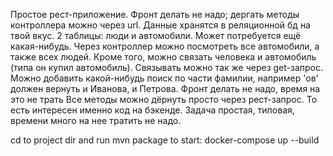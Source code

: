  Простое рест-приложение. Фронт делать не надо; дергать методы контроллера можно через url. 
 Данные хранятся в реляционной бд на твой вкус. 
 2 таблицы: люди и автомобили. Может потребуется ещё какая-нибудь. 
 Через контроллер можно посмотреть все автомобили, а также всех людей. 
 Кроме того, можно связать человека и автомобиль (типа он купил автомобиль). 
 Связывать можно так же через get-запрос. 
 Можно добавить какой-нибудь поиск по части фамилии, например 'ов' должен вернуть и Иванова, и Петрова. 
 Фронт делать не надо, время на это не трать  Все методы можно дёрнуть просто через рест-запрос. 
 То есть интересен именно код на бэкенде. Задача простая, типовая, времени много на нее тратить не надо.
 
 cd to project dir and run mvn package
 to start: docker-compose up --build